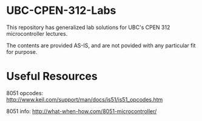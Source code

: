 # UBC-CPEN-312-Labs
This repository has generalized lab solutions for UBC's CPEN 312 microcontroller lectures.

The contents are provided AS-IS, and are not povided with any particular fit for purpose.

# Useful Resources

8051 opcodes: http://www.keil.com/support/man/docs/is51/is51_opcodes.htm

8051 info: http://what-when-how.com/8051-microcontroller/
